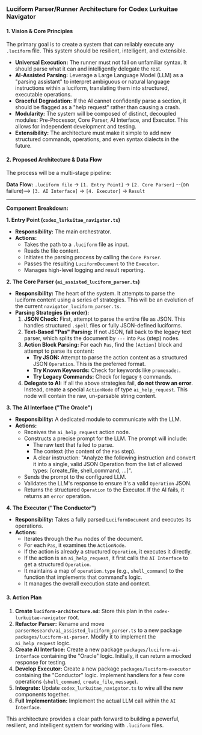 ### **Luciform Parser/Runner Architecture for Codex Lurkuitae Navigator**

#### **1. Vision & Core Principles**

The primary goal is to create a system that can reliably execute any `.luciform` file. This system should be resilient, intelligent, and extensible.

*   **Universal Execution:** The runner must not fail on unfamiliar syntax. It should parse what it can and intelligently delegate the rest.
*   **AI-Assisted Parsing:** Leverage a Large Language Model (LLM) as a "parsing assistant" to interpret ambiguous or natural language instructions within a luciform, translating them into structured, executable operations.
*   **Graceful Degradation:** If the AI cannot confidently parse a section, it should be flagged as a "help request" rather than causing a crash.
*   **Modularity:** The system will be composed of distinct, decoupled modules: Pre-Processor, Core Parser, AI Interface, and Executor. This allows for independent development and testing.
*   **Extensibility:** The architecture must make it simple to add new structured commands, operations, and even syntax dialects in the future.

#### **2. Proposed Architecture & Data Flow**

The process will be a multi-stage pipeline:

**Data Flow:**
`.luciform file` -> `[1. Entry Point]` -> `[2. Core Parser]` --(on failure)--> `[3. AI Interface]` -> `[4. Executor]` -> `Result`

---

**Component Breakdown:**

**1. Entry Point (`codex_lurkuitae_navigator.ts`)**
*   **Responsibility:** The main orchestrator.
*   **Actions:**
    *   Takes the path to a `.luciform` file as input.
    *   Reads the file content.
    *   Initiates the parsing process by calling the `Core Parser`.
    *   Passes the resulting `LuciformDocument` to the `Executor`.
    *   Manages high-level logging and result reporting.

**2. The Core Parser (`ai_assisted_luciform_parser.ts`)**
*   **Responsibility:** The heart of the system. It attempts to parse the luciform content using a series of strategies. This will be an evolution of the current `navigator_luciform_parser.ts`.
*   **Parsing Strategies (in order):**
    1.  **JSON Check:** First, attempt to parse the entire file as JSON. This handles structured `.spell` files or fully JSON-defined luciforms.
    2.  **Text-Based "Pas" Parsing:** If not JSON, fall back to the legacy text parser, which splits the document by `---` into `Pas` (step) nodes.
    3.  **Action Block Parsing:** For each `Pas`, find the `[Action]` block and attempt to parse its content:
        *   **Try JSON:** Attempt to parse the action content as a structured JSON `Operation`. This is the preferred format.
        *   **Try Known Keywords:** Check for keywords like `promenade:`.
        *   **Try Legacy Commands:** Check for legacy `§` commands.
    4.  **Delegate to AI:** If all the above strategies fail, **do not throw an error**. Instead, create a special `ActionNode` of type `ai_help_request`. This node will contain the raw, un-parsable string content.

**3. The AI Interface ("The Oracle")**
*   **Responsibility:** A dedicated module to communicate with the LLM.
*   **Actions:**
    *   Receives the `ai_help_request` action node.
    *   Constructs a precise prompt for the LLM. The prompt will include:
        *   The raw text that failed to parse.
        *   The context (the content of the `Pas` step).
        *   A clear instruction: "Analyze the following instruction and convert it into a single, valid JSON Operation from the list of allowed types: [create_file, shell_command, ...]".
    *   Sends the prompt to the configured LLM.
    *   Validates the LLM's response to ensure it's a valid `Operation` JSON.
    *   Returns the structured `Operation` to the Executor. If the AI fails, it returns an `error` operation.

**4. The Executor ("The Conductor")**
*   **Responsibility:** Takes a fully parsed `LuciformDocument` and executes its operations.
*   **Actions:**
    *   Iterates through the `Pas` nodes of the document.
    *   For each `Pas`, it examines the `ActionNode`.
    *   If the action is already a structured `Operation`, it executes it directly.
    *   If the action is an `ai_help_request`, it first calls the `AI Interface` to get a structured `Operation`.
    *   It maintains a map of `operation.type` (e.g., `shell_command`) to the function that implements that command's logic.
    *   It manages the overall execution state and context.

#### **3. Action Plan**

1.  **Create `luciform-architecture.md`:** Store this plan in the `codex-lurkuitae-navigator` root.
2.  **Refactor Parser:** Rename and move `parserResearch/ai_assisted_luciform_parser.ts` to a new package `packages/luciform-ai-parser`. Modify it to implement the `ai_help_request` logic.
3.  **Create AI Interface:** Create a new package `packages/luciform-ai-interface` containing the "Oracle" logic. Initially, it can return a mocked response for testing.
4.  **Develop Executor:** Create a new package `packages/luciform-executor` containing the "Conductor" logic. Implement handlers for a few core operations (`shell_command`, `create_file`, `message`).
5.  **Integrate:** Update `codex_lurkuitae_navigator.ts` to wire all the new components together.
6.  **Full Implementation:** Implement the actual LLM call within the `AI Interface`.

This architecture provides a clear path forward to building a powerful, resilient, and intelligent system for working with `.luciform` files.
